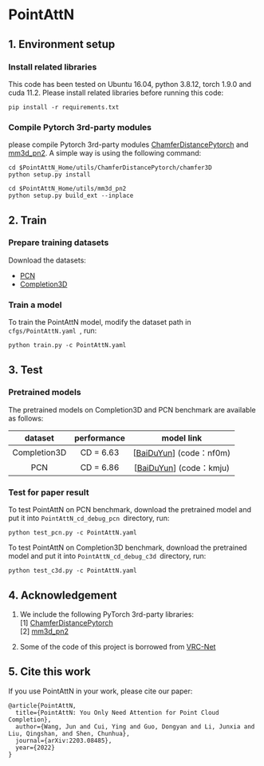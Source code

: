 # PointAttN
## 1. Environment setup

### Install related libraries

This code has been tested on Ubuntu 16.04, python 3.8.12, torch 1.9.0 and cuda 11.2. Please install related libraries before running this code:

```
pip install -r requirements.txt
```

### Compile Pytorch 3rd-party modules

please compile Pytorch 3rd-party modules [ChamferDistancePytorch](https://github.com/ThibaultGROUEIX/ChamferDistancePytorch) and [mm3d_pn2](https://github.com/Colin97/MSN-Point-Cloud-Completion). A simple way is using the following command:

```
cd $PointAttN_Home/utils/ChamferDistancePytorch/chamfer3D
python setup.py install

cd $PointAttN_Home/utils/mm3d_pn2
python setup.py build_ext --inplace
```

## 2. Train

### Prepare training datasets

Download the datasets:

+ [PCN](https://drive.google.com/drive/folders/1P_W1tz5Q4ZLapUifuOE4rFAZp6L1XTJz)
+ [Completion3D](https://completion3d.stanford.edu/)

### Train a model

To train the PointAttN model, modify the dataset path in `cfgs/PointAttN.yaml `, run:

```
python train.py -c PointAttN.yaml
```

## 3. Test

### Pretrained models

The pretrained models on Completion3D and PCN benchmark are available as follows:

|   dataset    | performance |                          model link                          |
| :----------: | :---------: | :----------------------------------------------------------: |
| Completion3D |  CD = 6.63  | [[BaiDuYun](https://pan.baidu.com/s/17-BZr3QvHYjEVMjPuXHXTg)] (code：nf0m) |
|     PCN      |  CD = 6.86  | [[BaiDuYun](https://pan.baidu.com/s/187GjKO2qEQFWlroG1Mma2g)] (code：kmju) |

### Test for paper result

To test PointAttN on PCN benchmark, download  the pretrained model and put it into `PointAttN_cd_debug_pcn `directory, run:

```
python test_pcn.py -c PointAttN.yaml
```

To test PointAttN on Completion3D benchmark, download  the pretrained model and put it into `PointAttN_cd_debug_c3d `directory, run:

```
python test_c3d.py -c PointAttN.yaml
```

## 4. Acknowledgement

1. We include the following PyTorch 3rd-party libraries:  
   [1] [ChamferDistancePytorch](https://github.com/ThibaultGROUEIX/ChamferDistancePytorch)  
   [2] [mm3d_pn2](https://github.com/Colin97/MSN-Point-Cloud-Completion)

2. Some of the code of this project is borrowed from [VRC-Net](https://github.com/paul007pl/MVP_Benchmark)  

## 5. Cite this work

If you use PointAttN in your work, please cite our paper:

```
@article{PointAttN,
  title={PointAttN: You Only Need Attention for Point Cloud Completion},
  author={Wang, Jun and Cui, Ying and Guo, Dongyan and Li, Junxia and Liu, Qingshan, and Shen, Chunhua},
  journal={arXiv:2203.08485},
  year={2022}
}
```

